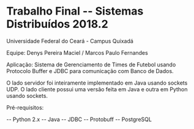 # Trabalho Final -- Sistemas Distribuídos 2018.2

Universidade Federal do Ceará - Campus Quixadá

Equipe: Denys Pereira Maciel / Marcos Paulo Fernandes

Aplicação: Sistema de Gerenciamento de Times de Futebol usando Protocolo Buffer e JDBC para comunicação com Banco de Dados.

O lado servidor foi inteiramente implementado em Java usando sockets UDP.
O lado cliente possui uma versão feita em Java e outra em Python usando sockets.

Pré-requisitos:

-- Python 2.x
-- Java
-- JDBC
-- Protobuff
-- PostgreSQL
